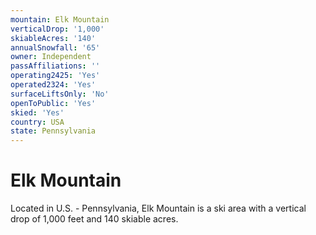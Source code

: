 ```yaml
---
mountain: Elk Mountain
verticalDrop: '1,000'
skiableAcres: '140'
annualSnowfall: '65'
owner: Independent
passAffiliations: ''
operating2425: 'Yes'
operated2324: 'Yes'
surfaceLiftsOnly: 'No'
openToPublic: 'Yes'
skied: 'Yes'
country: USA
state: Pennsylvania
---
```


# Elk Mountain

Located in U.S. - Pennsylvania, Elk Mountain is a ski area with a vertical drop of 1,000 feet and 140 skiable acres.
